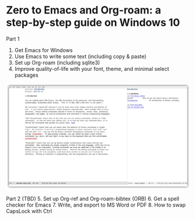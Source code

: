 # Zero to Emacs and Org-roam: a step-by-step guide on Windows 10

Part 1
1. Get Emacs for Windows
2. Use Emacs to write some text (including copy & paste)
3. Set up Org-roam (including sqlite3)
4. Improve quality-of-life with your font, theme, and minimal select packages 

![What your Emacs will look like at the end of Part 1](images/2020-06-16_21-32-39.png)

Part 2 (TBD)
5. Set up Org-ref and Org-roam-bibtex (ORB)
6. Get a spell checker for Emacs
7. Write, and export to MS Word or PDF
8. How to swap CapsLock with Ctrl